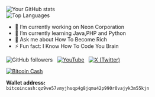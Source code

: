 
![Your GitHub stats](https://github-readme-stats.vercel.app/api?username=mereka-vpu&show_icons=true)<br>
![Top Languages](https://github-readme-stats.vercel.app/api/top-langs/?username=mereka-vpu)

- 🔭 I’m currently working on Neon Corporation
- 🌱 I’m currently learning Java,PHP and Python
- 💬 Ask me about How To Become Rich
- ⚡ Fun fact: I Know How To Code You Brain

![GitHub followers](https://img.shields.io/github/followers/mereka-vpu?label=Follow&style=social) &nbsp;
[![YouTube](https://img.shields.io/badge/YouTube-Subscribe-red?logo=youtube&logoColor=white)](https://www.youtube.com/@XenoBlock) &nbsp;
[![X (Twitter)](https://img.shields.io/badge/X-Profile-black?logo=twitter&logoColor=white)](https://x.com/MonyetSipit)<br>



[![Bitcoin Cash](https://img.shields.io/badge/Bitcoin%20Cash-0AC18E?style=for-the-badge&logo=Bitcoin%20Cash&logoColor=white)](#)

**Wallet address:**  
`bitcoincash:qz9ve57vmyjhsqp4g8jqmu42p990r0vajyk3m55kjn`

